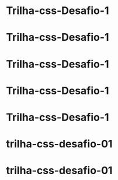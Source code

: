 # Trilha-css-Desafio-1
# Trilha-css-Desafio-1
# Trilha-css-Desafio-1
# Trilha-css-Desafio-1
# Trilha-css-Desafio-1
# trilha-css-desafio-01
# trilha-css-desafio-01
